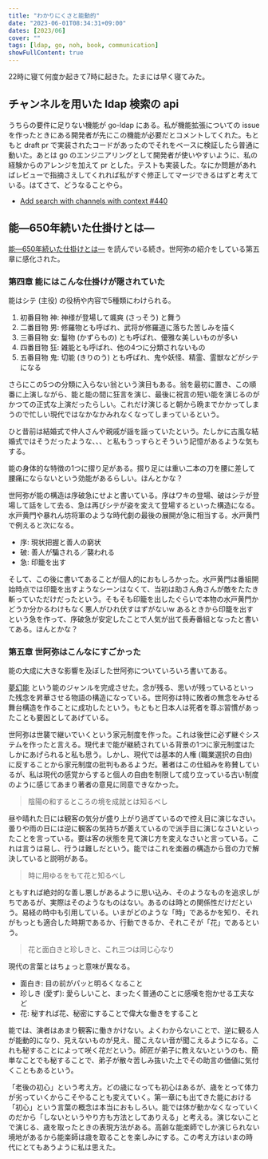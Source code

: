 ```yaml
---
title: "わかりにくさと能動的"
date: "2023-06-01T08:34:31+09:00"
dates: [2023/06]
cover: ""
tags: [ldap, go, noh, book, communication]
showFullContent: true
---
```


22時に寝て何度か起きて7時に起きた。たまには早く寝てみた。

## チャンネルを用いた ldap 検索の api

うちらの要件に足りない機能が go-ldap にある。私が機能拡張についての issue を作ったときにある開発者が先にこの機能が必要だとコメントしてくれた。もともと draft pr で実装されたコードがあったのでそれをベースに検証したら普通に動いた。あとは go のエンジニアリングとして開発者が使いやすいように、私の経験からのアレンジを加えて pr とした。テストも実装した。なにか問題があればレビューで指摘さえしてくれれば私がすぐ修正してマージできるはずと考えている。はてさて、どうなることやら。

* [Add search with channels with context #440](https://github.com/go-ldap/ldap/pull/440)

## 能―650年続いた仕掛けとは―

[能―650年続いた仕掛けとは―](https://www.shinchosha.co.jp/book/610732/) を読んでいる続き。世阿弥の紹介をしている第五章に感化された。

### 第四章 能にはこんな仕掛けが隠されていた

能はシテ (主役) の役柄や内容で5種類にわけられる。

1. 初番目物 神: 神様が登場して颯爽 (さっそう) と舞う
1. 二番目物 男: 修羅物とも呼ばれ、武将が修羅道に落ちた苦しみを描く
1. 三番目物 女: 鬘物 (かずらもの) とも呼ばれ、優雅な美しいものが多い
1. 四番目物 狂: 雑能とも呼ばれ、他の4つに分類されないもの
1. 五番目物 鬼: 切能 (きりのう) とも呼ばれ、鬼や妖怪、精霊、霊獣などがシテになる

さらにこの5つの分類に入らない翁という演目もある。翁を最初に置き、この順番に上演しながら、能と能の間に狂言を演じ、最後に祝言の短い能を演じるのがかつての正式な上演だったらしい。これだけ演じると朝から晩までかかってしまうので忙しい現代ではなかなかみれなくなってしまっているという。

ひと昔前は結婚式で仲人さんや親戚が謡を謡っていたという。たしかに古風な結婚式ではそうだったような、、、と私もうっすらとそういう記憶があるような気もする。

能の身体的な特徴の1つに摺り足がある。摺り足には重い二本の刀を腰に差して腰痛にならないという効能があるらしい。ほんとかな？

世阿弥が能の構造は序破急にせよと書いている。序はワキの登場、破はシテが登場して話をして去る、急は再びシテが姿を変えて登場するといった構造になる。水戸黄門や暴れん坊将軍のような時代劇の最後の展開が急に相当する。水戸黄門で例えると次になる。

* 序: 現状把握と善人の窮状
* 破: 善人が騙される／襲われる
* 急: 印籠を出す

そして、この後に書いてあることが個人的におもしろかった。水戸黄門は番組開始時点では印籠を出すようなシーンはなくて、当初は助さん角さんが敵をたたき斬っていただけだったという。そもそも印籠を出したぐらいで本物の水戸黄門かどうか分かるわけもなく悪人がひれ伏すはずがないw あるときから印籠を出すという急を作って、序破急が安定したことで人気が出て長寿番組となったと書いてある。ほんとかな？

### 第五章 世阿弥はこんなにすごかった

能の大成に大きな影響を及ぼした世阿弥についていろいろ書いてある。

[夢幻能](https://db2.the-noh.com/jdic/2010/02/post_172.html) という能のジャンルを完成させた。念が残る、思いが残っているといった残念を昇華させる物語の構造になっている。世阿弥は特に敗者の無念をみせる舞台構造を作ることに成功したという。もともと日本人は死者を尊ぶ習慣があったことも要因としてあげている。

世阿弥は世襲で継いでいくという家元制度を作った。これは後世に必ず継ぐシステムを作ったと言える。現代まで能が継続されている背景の1つに家元制度はたしかにあげられると私も思う。しかし、現代では基本的人権 (職業選択の自由) に反することから家元制度の批判もあるようだ。著者はこの仕組みを称賛しているが、私は現代の感覚からすると個人の自由を制限して成り立っている古い制度のように感じてあまり著者の意見に同意できなかった。

> 陰陽の和するところの境を成就とは知るべし

昼や晴れた日には観客の気分が盛り上がり過ぎているので控え目に演じなさい。曇りや雨の日には逆に観客の気持ちが萎えているので派手目に演じなさいといったことを言っている。要は客の状態を見て演じ方を変えなさいと言っている。これは言うは易し、行うは難しだという。能ではこれを楽器の構造から音の力で解決していると説明がある。

> 時に用ゆるをもて花と知るべし

ともすれば絶対的な善し悪しがあるように思い込み、そのようなものを追求しがちであるが、実際はそのようなものはない。あるのは時との関係性だけだという。易経の時中も引用している。いまがどのような「時」であるかを知り、それがもっとも適合した時期であるか、行動できるか、それこそが「花」であるという。

> 花と面白きと珍しきと、これ三つは同じ心なり

現代の言葉とはちょっと意味が異なる。

* 面白き: 目の前がパッと明るくなること
* 珍しき (愛ず): 愛らしいこと、まったく普通のことに感嘆を抱かせる工夫など
* 花: 秘すれば花、秘密にすることで偉大な働きをすること

能では、演者はあまり観客に働きかけない。よくわからないことで、逆に観る人が能動的になり、見えないものが見え、聞こえない音が聞こえるようになる。これも秘することによって咲く花だという。師匠が弟子に教えないというのも、簡単なことでも秘することで、弟子が散々苦しみ抜いた上でその助言の価値に気付くこともあるという。

「老後の初心」という考え方。どの歳になっても初心はあるが、歳をとって体力が劣っていくからこそやることも変えていく。第一章にも出てきた能における「初心」という言葉の概念は本当におもしろい。能では体が動かなくなっていくのだから「しないというやり方も方法としてありえる」と考える。演じないことで演じる、歳を取ったときの表現方法がある。高齢な能楽師でしか演じられない境地があるから能楽師は歳を取ることを楽しみにする。この考え方はいまの時代にとてもあうように私は思えた。
